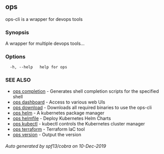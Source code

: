 ## ops

ops-cli is a wrapper for devops tools

### Synopsis

A wrapper for multiple devops tools...

### Options

```
  -h, --help   help for ops
```

### SEE ALSO

* [ops completion](ops_completion.md)	 - Generates shell completion scripts for the specified shell
* [ops dashboard](ops_dashboard.md)	 - Access to various web UIs
* [ops download](ops_download.md)	 - Downloads all required binaries to use the ops-cli
* [ops helm](ops_helm.md)	 - A kubernetes package manager
* [ops helmfile](ops_helmfile.md)	 - Deploy Kubernetes Helm Charts
* [ops kubectl](ops_kubectl.md)	 - kubectl controls the Kubernetes cluster manager
* [ops terraform](ops_terraform.md)	 - Terraform IaC tool
* [ops version](ops_version.md)	 - Output the version

###### Auto generated by spf13/cobra on 10-Dec-2019
